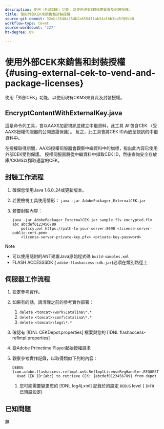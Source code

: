 ```yaml
---
description: 使用「外部CEK」功能，以使用現有CKMS來買賣及封裝授權。
title: 使用外部CEK來銷售和封裝授權
source-git-commit: 02ebc3548a254b2a6554f1ab34afbb3ea5f09bb8
workflow-type: tm+mt
source-wordcount: '227'
ht-degree: 0%

---
```


# 使用外部CEK來銷售和封裝授權{#using-external-cek-to-vend-and-package-licenses}

使用「外部CEK」功能，以使用現有CKMS來買賣及封裝授權。

## EncryptContentWithExternalKey.java

這是命令列工具，會以AAXS加密視訊並建立中繼資料，此工具 *非* 包含CEK （受AAXS授權伺服器的公開憑證保護）。 反之，此工具會將CEK ID內嵌至視訊的中繼資料中。

在授權取得期間，AAXS授權伺服器會觀察中繼資料中的旗標，指出此內容已使用外部CEK受到保護。 授權伺服器將從中繼資料中擷取CEK ID，然後查詢安全存放庫/CKMS以擷取適當的CEK。

## 封裝工作流程

1. 確保您使用Java 1.6.0_24或更新版本。
1. 若要檢視工具使用情形： `java -jar AdobePackager_ExternalCEK.jar`
1. 若要封裝內容：

   ```
   java -jar AdobePackager_ExternalCEK.jar sample.flv encrypted.flv abc abcdef0123456789 
       policy.pol https://path-to-your-server:8090 <license-server-public-cert.pem> 
       <license-server-private-key.pfx> <private-key-password>
   ```

>[!NOTE]
>
>* 可以使用隨附的ANT建置Java原始程式碼 `build-samples.xml`
>* FLASH ACCESSSDK ( `adobe-flashaccess-sdk.jar`)必須在類別路徑上
>

## 伺服器工作流程

1. 設定參考實作。
1. 如果有的話，請清理之前的參考實作部署：

   1. `delete <tomcat>\work\Catalina\*.*`
   1. `delete <tomcat>\conf\Catalina\*.*`
   1. `delete <tomcat>\logs\*.*`

1. 確認有 [!DNL CEKDepot.properties] 檔案與您的 [!DNL flashaccess-refimpl.properties]

1. 從Adobe Primetime Player起始授權請求
1. 觀察參考實作記錄，以取得類似下列的內容：

   ```
   DEBUG [com.adobe.flashaccess.refimpl.web.RefImplLicenseReqHandler.REQUESTS] 
     Used CEK ID:{abc} to retrieve CEK: {abcdef0123456789} from depot
   ```

   1. 您可能需要變更您的 [!DNL log4j.xml] 記錄於的設定 `DEBUG` level ( `INFO` 已預設設定)

## 已知問題

無
